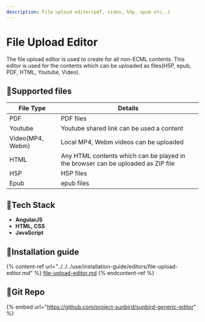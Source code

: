 ```yaml
---
description: File upload editor(pdf, video, h5p, epub etc..)
---
```


# File Upload Editor

The file upload editor is used to create for all non-ECML contents. This editor is used for the contents which can be uploaded as files(H5P, epub, PDF, HTML, Youtube, Video).

## :stars:Supported files

| File Type        | Details                                                                          |
| ---------------- | -------------------------------------------------------------------------------- |
| PDF              | PDF files                                                                        |
| Youtube          | Youtube shared link can be used a content                                        |
| Video(MP4, Webm) | Local MP4, Webm videos can be uploaded                                           |
| HTML             | Any HTML contents which can be played in the browser can be uploaded as ZIP file |
| H5P              | H5P files                                                                        |
| Epub             | epub files                                                                       |

## :stars:Tech Stack

* **AngularJS**
* **HTML, CSS**
* **JavaScript**

## :stars:Installation guide

{% content-ref url="../../../use/installation-guide/editors/file-upload-editor.md" %}
[file-upload-editor.md](../../../use/installation-guide/editors/file-upload-editor.md)
{% endcontent-ref %}

## :stars:Git Repo

{% embed url="https://github.com/project-sunbird/sunbird-generic-editor" %}
